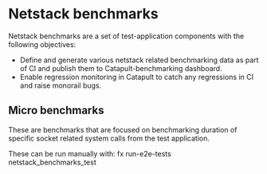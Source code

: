 # Netstack benchmarks

Netstack benchmarks are a set of test-application components with the
following objectives:

* Define and generate various netstack related benchmarking data as
  part of CI and publish them to Catapult-benchmarking dashboard.
* Enable regression monitoring in Catapult to catch any regressions in CI
  and raise monorail bugs.

## Micro benchmarks

These are benchmarks that are focused on benchmarking duration of
specific socket related system calls from the test application.

These can be run manually with:
fx run-e2e-tests netstack_benchmarks_test
